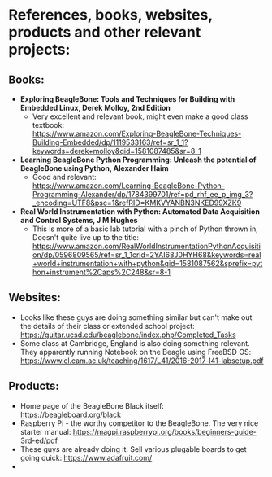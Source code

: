 # References, books, websites, products and other relevant projects:

Books:
---
- **Exploring BeagleBone: Tools and Techniques for Building with Embedded Linux, Derek Molloy, 2nd Edition**
    - Very excellent and relevant book, might even make a good class textbook: <br> 
    https://www.amazon.com/Exploring-BeagleBone-Techniques-Building-Embedded/dp/1119533163/ref=sr_1_1?keywords=derek+molloy&qid=1581087485&sr=8-1
- **Learning BeagleBone Python Programming: Unleash the potential of BeagleBone using Python, Alexander Haim** 
    - Good and relevant: <br> 
    https://www.amazon.com/Learning-BeagleBone-Python-Programming-Alexander/dp/1784399701/ref=pd_rhf_ee_p_img_3?_encoding=UTF8&psc=1&refRID=KMKVYANBN3NKED99XZK9
- **Real World Instrumentation with Python: Automated Data Acquisition and Control Systems, J M Hughes** 
    - This is more of a basic lab tutorial with a pinch of Python thrown in, Doesn't quite live up to the title: <br> https://www.amazon.com/RealWorldInstrumentationPythonAcquisition/dp/0596809565/ref=sr_1_1crid=2YAI68J0HYH68&keywords=real+world+instrumentation+with+python&qid=1581087562&sprefix=python+instrument%2Caps%2C248&sr=8-1

Websites:
---
- Looks like these guys are doing something similar but can't make out the details of their class or extended school project: https://guitar.ucsd.edu/beaglebone/index.php/Completed_Tasks
- Some class at Cambridge, England is also doing something relevant. They apparently running Notebook on the Beagle using FreeBSD OS: https://www.cl.cam.ac.uk/teaching/1617/L41/2016-2017-l41-labsetup.pdf

Products:
---
- Home page of the BeagleBone Black itself: https://beagleboard.org/black
- Raspberry Pi - the worthy competitor to the BeagleBone. The very nice starter manual: https://magpi.raspberrypi.org/books/beginners-guide-3rd-ed/pdf
- These guys are already doing it. Sell various plugable boards to get going quick: https://www.adafruit.com/
- 

